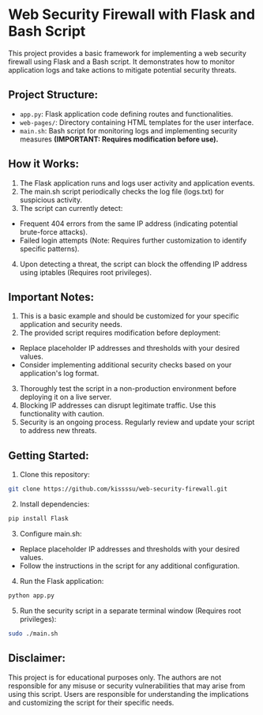 # Web Security Firewall with Flask and Bash Script

This project provides a basic framework for implementing a web security firewall using Flask and a Bash script. It demonstrates how to monitor application logs and take actions to mitigate potential security threats.

## Project Structure:

- ```app.py```: Flask application code defining routes and functionalities.
- ```web-pages/```: Directory containing HTML templates for the user interface.
- ```main.sh```: Bash script for monitoring logs and implementing security measures **(IMPORTANT: Requires modification before use).**

## How it Works:

1. The Flask application runs and logs user activity and application events.
2. The main.sh script periodically checks the log file (logs.txt) for suspicious activity.
3. The script can currently detect:
- Frequent 404 errors from the same IP address (indicating potential brute-force attacks).
- Failed login attempts (Note: Requires further customization to identify specific patterns).
4. Upon detecting a threat, the script can block the offending IP address using iptables (Requires root privileges).

## Important Notes:

1. This is a basic example and should be customized for your specific application and security needs.
2. The provided script requires modification before deployment:
- Replace placeholder IP addresses and thresholds with your desired values.
- Consider implementing additional security checks based on your application's log format.
3. Thoroughly test the script in a non-production environment before deploying it on a live server.
4. Blocking IP addresses can disrupt legitimate traffic. Use this functionality with caution.
5. Security is an ongoing process. Regularly review and update your script to address new threats.

## Getting Started:

1. Clone this repository:

```Bash
git clone https://github.com/kissssu/web-security-firewall.git
```

2. Install dependencies:
```Bash
pip install Flask
```

3. Configure main.sh:
- Replace placeholder IP addresses and thresholds with your desired values.
- Follow the instructions in the script for any additional configuration.

4. Run the Flask application:
```Bash
python app.py
```

5. Run the security script in a separate terminal window (Requires root privileges):
```Bash
sudo ./main.sh
```

## Disclaimer:

This project is for educational purposes only. The authors are not responsible for any misuse or security vulnerabilities that may arise from using this script. Users are responsible for understanding the implications and customizing the script for their specific needs.